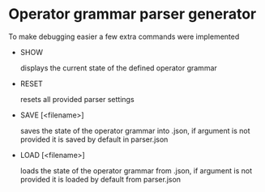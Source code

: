 # Operator grammar parser generator

To make debugging easier a few extra commands were implemented

* SHOW

  displays the current state of the defined operator grammar

* RESET

  resets all provided parser settings

* SAVE [\<filename>]

  saves the state of the operator grammar into <filename>.json, if <filename> argument is not provided it is saved by default in parser.json

* LOAD [\<filename>]

  loads the state of the operator grammar from <filename>.json, if <filename> argument is not provided it is loaded by default from parser.json

